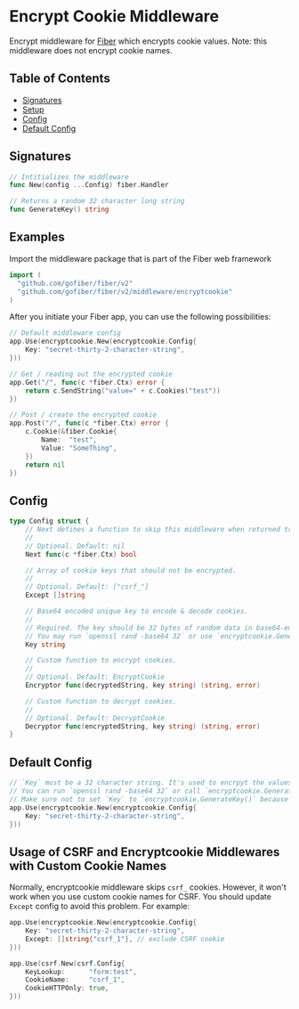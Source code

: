 # Encrypt Cookie Middleware

Encrypt middleware for [Fiber](https://github.com/gofiber/fiber) which encrypts cookie values. Note: this middleware does not encrypt cookie names.

## Table of Contents

* [Signatures](encryptcookie.md#signatures)
* [Setup](encryptcookie.md#setup)
* [Config](encryptcookie.md#config)
* [Default Config](encryptcookie.md#default-config)

## Signatures

```go
// Intitializes the middleware
func New(config ...Config) fiber.Handler

// Returns a random 32 character long string
func GenerateKey() string
```

## Examples

Import the middleware package that is part of the Fiber web framework

```go
import (
  "github.com/gofiber/fiber/v2"
  "github.com/gofiber/fiber/v2/middleware/encryptcookie"
)
```

After you initiate your Fiber app, you can use the following possibilities:

```go
// Default middleware config
app.Use(encryptcookie.New(encryptcookie.Config{
    Key: "secret-thirty-2-character-string",
}))

// Get / reading out the encrypted cookie
app.Get("/", func(c *fiber.Ctx) error {
    return c.SendString("value=" + c.Cookies("test"))
})

// Post / create the encrypted cookie
app.Post("/", func(c *fiber.Ctx) error {
    c.Cookie(&fiber.Cookie{
        Name:  "test",
        Value: "SomeThing",
    })
    return nil
})
```

## Config

```go
type Config struct {
	// Next defines a function to skip this middleware when returned true.
	//
	// Optional. Default: nil
	Next func(c *fiber.Ctx) bool

	// Array of cookie keys that should not be encrypted.
	//
	// Optional. Default: ["csrf_"]
	Except []string

	// Base64 encoded unique key to encode & decode cookies.
	//
	// Required. The key should be 32 bytes of random data in base64-encoded form.
	// You may run `openssl rand -base64 32` or use `encryptcookie.GenerateKey()` to generate a new key.
	Key string

	// Custom function to encrypt cookies.
	//
	// Optional. Default: EncryptCookie
	Encryptor func(decryptedString, key string) (string, error)

	// Custom function to decrypt cookies.
	//
	// Optional. Default: DecryptCookie
	Decryptor func(encryptedString, key string) (string, error)
}
```

## Default Config

```go
// `Key` must be a 32 character string. It's used to encrpyt the values, so make sure it is random and keep it secret.
// You can run `openssl rand -base64 32` or call `encryptcookie.GenerateKey()` to create a random key for you.
// Make sure not to set `Key` to `encryptcookie.GenerateKey()` because that will create a new key every run.
app.Use(encryptcookie.New(encryptcookie.Config{
    Key: "secret-thirty-2-character-string",
}))
```

## Usage of CSRF and Encryptcookie Middlewares with Custom Cookie Names
Normally, encryptcookie middleware skips `csrf_` cookies. However, it won't work when you use custom cookie names for CSRF. You should update `Except` config to avoid this problem. For example:

```go
app.Use(encryptcookie.New(encryptcookie.Config{
	Key: "secret-thirty-2-character-string",
	Except: []string{"csrf_1"}, // exclude CSRF cookie
}))

app.Use(csrf.New(csrf.Config{
	KeyLookup:      "form:test",
	CookieName:     "csrf_1", 
	CookieHTTPOnly: true,
}))
```
